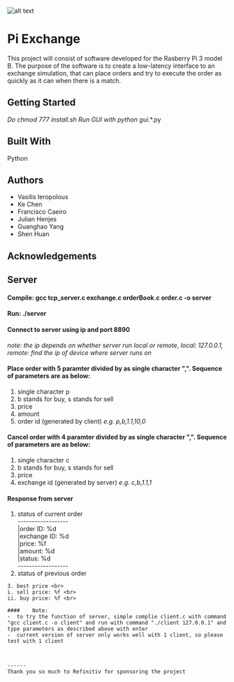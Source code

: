  ![alt text]( https://i.imgur.com/k2kruGl.png "Logo Title Text 1")

# Pi Exchange

This project will consist of software developed for the Rasberry Pi 3 model B. The purpose of the software is to create a low-latency interface to an exchange simulation, that can place orders and try to execute the order as quickly as it can when there is a match. 

Getting Started
------
*Do chmod 777 install.sh
*Run GUI with python gui.***.py

Built With 
------
Python


Authors
------

* Vasilis Ieropolous
* Ke Chen
* Francisco Caeiro
* Julian Henjes
* Guanghao Yang
* Shen Huan 

Acknowledgements
------

Server
------
#### 	Compile: gcc tcp_server.c exchange.c orderBook.c order.c -o server
#### 	Run: ./server
#### 	Connect to server using ip and port 8890
*note: the ip depends on whether server run local or remote, local: 127.0.0.1, remote: find the ip of device where server runs on*
	
#### 	Place order with 5 paramter divided by as single character ",". Sequence of parameters are as below:
1. single character p
2. b stands for buy, s stands for sell
3. price
4. amount
5. order id (generated by client)
*e.g. p,b,1.1,10,0*

#### 	Cancel order with 4 paramter divided by as single character ",". Sequence of parameters are as below:
1. single character c
2. b stands for buy, s stands for sell
3. price
4. exchange id (generated by server)
*e.g. c,b,1.1,1*

#### 	Response from server
1. status of current order <br>
------------------<br>|order ID: %d<br>|exchange ID: %d<br>|price: %f<br>|amount: %d<br>|status: %d<br>------------------
2. status of previous order <br>
~~~~~~~~~~~~~~~~~~<br>~user ID: %d<br>~order ID: %d<br>~exchange ID: %d<br>~price: %f<br>~amount: %d<br>~status: %d<br>~~~~~~~~~~~~~~~~~~
3. best price <br>
i. sell price: %f <br>
ii. buy price: %f <br>

#### 	Note:
-  to try the function of server, simple complie client.c with command "gcc client.c -o client" and run with command "./client 127.0.0.1" and type parameters as described above with enter
-  current version of server only works well with 1 client, so please test with 1 client
	
	
	
------
Thank you so much to Refinitiv for sponsoring the project
